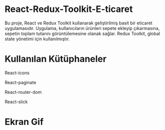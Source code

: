 
# React-Redux-Toolkit-E-ticaret

Bu proje, React ve Redux Toolkit kullanarak geliştirilmiş basit bir eticaret uygulamasıdır.
Uygulama, kullanıcıların ürünleri sepete ekleyip çıkarmasına, sepetin toplam tutarını görüntülemesine olanak sağlar.
Redux Toolkit, global state yönetimi için kullanılmıştır.

# Kullanılan Kütüphaneler

React-icons

React-paginate

React-router-dom

React-slick

# Ekran Gif
